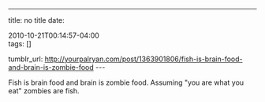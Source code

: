 ---
title: no title
date:

 2010-10-21T00:14:57-04:00  
tags:  []

tumblr_url:
http://yourpalryan.com/post/1363901806/fish-is-brain-food-and-brain-is-zombie-food
\-\--

Fish is brain food and brain is zombie food. Assuming "you are what you
eat" zombies are fish.
